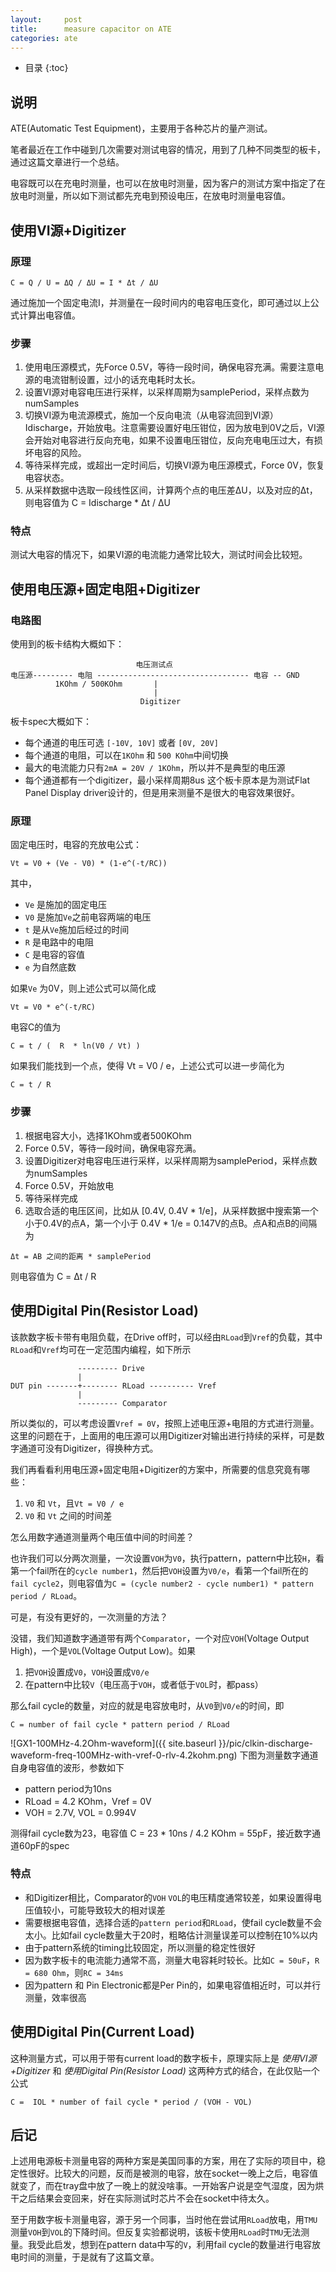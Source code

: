 ```yaml
---
layout:     post
title:      measure capacitor on ATE
categories: ate
---
```


* 目录
{:toc}

## 说明
ATE(Automatic Test Equipment)，主要用于各种芯片的量产测试。

笔者最近在工作中碰到几次需要对测试电容的情况，用到了几种不同类型的板卡，通过这篇文章进行一个总结。

电容既可以在充电时测量，也可以在放电时测量，因为客户的测试方案中指定了在放电时测量，所以如下测试都先充电到预设电压，在放电时测量电容值。

## 使用VI源+Digitizer
### 原理
```
C = Q / U = ΔQ / ΔU = I * Δt / ΔU
```
通过施加一个固定电流I，并测量在一段时间内的电容电压变化，即可通过以上公式计算出电容值。

### 步骤
1. 使用电压源模式，先Force 0.5V，等待一段时间，确保电容充满。需要注意电源的电流钳制设置，过小的话充电耗时太长。
2. 设置VI源对电容电压进行采样，以采样周期为samplePeriod，采样点数为numSamples
3. 切换VI源为电流源模式，施加一个反向电流（从电容流回到VI源）Idischarge，开始放电。注意需要设置好电压钳位，因为放电到0V之后，VI源会开始对电容进行反向充电，如果不设置电压钳位，反向充电电压过大，有损坏电容的风险。
4. 等待采样完成，或超出一定时间后，切换VI源为电压源模式，Force 0V，恢复电容状态。
5. 从采样数据中选取一段线性区间，计算两个点的电压差ΔU，以及对应的Δt，则电容值为 C = Idischarge * Δt / ΔU

### 特点
测试大电容的情况下，如果VI源的电流能力通常比较大，测试时间会比较短。

## 使用电压源+固定电阻+Digitizer
### 电路图
使用到的板卡结构大概如下：
```
                            电压测试点
电压源--------- 电阻 ---------------------------------- 电容 -- GND
          1KOhm / 500KOhm       |
                                |
                             Digitizer
```
板卡spec大概如下：
* 每个通道的电压可选 `[-10V, 10V]` 或者 `[0V, 20V]`
* 每个通道的电阻，可以在`1KOhm` 和 `500 KOhm`中间切换
* 最大的电流能力只有`2mA = 20V / 1KOhm`，所以并不是典型的电压源
* 每个通道都有一个digitizer，最小采样周期8us
这个板卡原本是为测试Flat Panel Display driver设计的，但是用来测量不是很大的电容效果很好。

### 原理
固定电压时，电容的充放电公式：
```
Vt = V0 + (Ve - V0) * (1-e^(-t/RC))
```
其中，
* `Ve` 是施加的固定电压
* `V0` 是施加`Ve`之前电容两端的电压
* `t` 是从`Ve`施加后经过的时间
* `R` 是电路中的电阻
* `C` 是电容的容值
* `e` 为自然底数

如果`Ve` 为0V，则上述公式可以简化成
```
Vt = V0 * e^(-t/RC)
```
电容C的值为
```
C = t / (  R  * ln(V0 / Vt) )
```
如果我们能找到一个点，使得 Vt = V0 / e，上述公式可以进一步简化为
```
C = t / R
```
### 步骤
1. 根据电容大小，选择1KOhm或者500KOhm
2. Force 0.5V，等待一段时间，确保电容充满。
2. 设置Digitizer对电容电压进行采样，以采样周期为samplePeriod，采样点数为numSamples
3. Force 0.5V，开始放电
4. 等待采样完成
5. 选取合适的电压区间，比如从 [0.4V, 0.4V * 1/e]，从采样数据中搜索第一个小于0.4V的点A，第一个小于 0.4V * 1/e = 0.147V的点B。点A和点B的间隔为
```
Δt = AB 之间的距离 * samplePeriod
```
则电容值为 C = Δt / R

## 使用Digital Pin(Resistor Load)
该款数字板卡带有电阻负载，在Drive off时，可以经由`RLoad`到`Vref`的负载，其中`RLoad`和`Vref`均可在一定范围内编程，如下所示
```
               --------- Drive
               |
DUT pin -------+-------- RLoad ---------- Vref
               |
               --------- Comparator
```
所以类似的，可以考虑设置`Vref = 0V`，按照上述电压源+电阻的方式进行测量。
这里的问题在于，上面用的电压源可以用Digitizer对输出进行持续的采样，可是数字通道可没有Digitizer，得换种方式。

我们再看看利用电压源+固定电阻+Digitizer的方案中，所需要的信息究竟有哪些：
1. `V0` 和 `Vt`，且`Vt = V0 / e`
2. `V0` 和 `Vt` 之间的时间差

怎么用数字通道测量两个电压值中间的时间差？

也许我们可以分两次测量，一次设置`VOH`为`V0`，执行pattern，pattern中比较`H`，看第一个fail所在的`cycle number1`，然后把`VOH`设置为`V0/e`，看第一个fail所在的`fail cycle2`，则电容值为`C = (cycle number2 - cycle number1) * pattern period / RLoad`。

可是，有没有更好的，一次测量的方法？

没错，我们知道数字通道带有两个`Comparator`，一个对应`VOH`(Voltage Output High)，一个是`VOL`(Voltage Output Low)。如果
1. 把`VOH`设置成`V0`，`VOH`设置成`V0/e`
2. 在pattern中比较`V`（电压高于`VOH`，或者低于`VOL`时，都pass）

那么fail cycle的数量，对应的就是电容放电时，从`V0`到`V0/e`的时间，即
```
C = number of fail cycle * pattern period / RLoad
```

![GX1-100MHz-4.2Ohm-waveform]({{ site.baseurl }}/pic/clkin-discharge-waveform-freq-100MHz-with-vref-0-rlv-4.2kohm.png)
下图为测量数字通道自身电容值的波形，参数如下
* pattern period为10ns
* RLoad = 4.2 KOhm，Vref = 0V
* VOH = 2.7V, VOL = 0.994V

测得fail cycle数为23，电容值 C = 23 * 10ns / 4.2 KOhm = 55pF，接近数字通道60pF的spec

### 特点
* 和Digitizer相比，Comparator的`VOH` `VOL`的电压精度通常较差，如果设置得电压值较小，可能导致较大的相对误差
* 需要根据电容值，选择合适的`pattern period`和`RLoad`，使fail cycle数量不会太小。比如fail cycle数量大于20时，粗略估计测量误差可以控制在10%以内
* 由于pattern系统的timing比较固定，所以测量的稳定性很好
* 因为数字板卡的电流能力通常不高，测量大电容耗时较长。比如`C = 50uF`，`R = 680 Ohm`，则`RC = 34ms`
* 因为pattern 和 Pin Electronic都是Per Pin的，如果电容值相近时，可以并行测量，效率很高

## 使用Digital Pin(Current Load)
这种测量方式，可以用于带有current load的数字板卡，原理实际上是 *使用VI源+Digitizer* 和 *使用Digital Pin(Resistor Load)* 这两种方式的结合，在此仅贴一个公式
```
C =  IOL * number of fail cycle * period / (VOH - VOL)
```

## 后记
上述用电源板卡测量电容的两种方案是美国同事的方案，用在了实际的项目中，稳定性很好。比较大的问题，反而是被测的电容，放在socket一晚上之后，电容值就变了，而在tray盘中放了一晚上的就没啥事。一开始客户说是空气湿度，因为烘干之后结果会变回来，好在实际测试时芯片不会在socket中待太久。

至于用数字板卡测量电容，源于另一个同事，当时他在尝试用`RLoad`放电，用`TMU`测量`VOH`到`VOL`的下降时间。但反复实验都说明，该板卡使用`RLoad`时`TMU`无法测量。我受此启发，想到在pattern data中写的`V`，利用fail cycle的数量进行电容放电时间的测量，于是就有了这篇文章。
